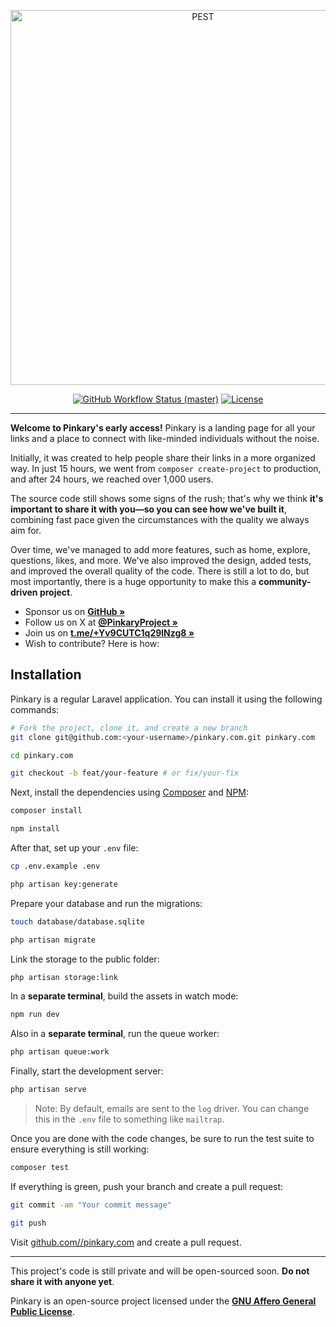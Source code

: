 <p align="center">
    <img src="https://pinkary.com/img/logo.svg" width="600" alt="PEST">
    <p align="center">
        <a href="https://github.com/pinkary-project/pinkary.com/actions"><img alt="GitHub Workflow Status (master)" src="https://img.shields.io/github/actions/workflow/status/pinkary-project/pinkary.com/tests.yml?branch=main&label=Tests"></a>
        <a href="https://packagist.org/packages/pinkary-project/pinkary.com"><img alt="License" src="https://img.shields.io/packagist/l/pinkary-project/pinkary.com"></a>
    </p>
</p>

------

**Welcome to Pinkary's early access!** Pinkary is a landing page for all your links and a place to connect with like-minded individuals without the noise.

Initially, it was created to help people share their links in a more organized way. In just 15 hours, we went from `composer create-project` to production, and after 24 hours, we reached over 1,000 users.

The source code still shows some signs of the rush; that's why we think **it's important to share it with you—so you can see how we've built it**, combining fast pace given the circumstances with the quality we always aim for.

Over time, we've managed to add more features, such as home, explore, questions, likes, and more. We've also improved the design, added tests, and improved the overall quality of the code. There is still a lot to do, but most importantly, there is a huge opportunity to make this a **community-driven project**.

- Sponsor us on **[GitHub »](https://github.com/sponsors/nunomaduro)**
- Follow us on X at **[@PinkaryProject »](https://twitter.com/PinkaryProject)**
- Join us on **[t.me/+Yv9CUTC1q29lNzg8 »](https://t.me/+Yv9CUTC1q29lNzg8)**
- Wish to contribute? Here is how:

## Installation

Pinkary is a regular Laravel application. You can install it using the following commands:

```bash
# Fork the project, clone it, and create a new branch
git clone git@github.com:<your-username>/pinkary.com.git pinkary.com

cd pinkary.com

git checkout -b feat/your-feature # or fix/your-fix
```

Next, install the dependencies using [Composer](https://getcomposer.org) and [NPM](https://www.npmjs.com):

```bash
composer install

npm install
```

After that, set up your `.env` file:

```bash
cp .env.example .env

php artisan key:generate
```

Prepare your database and run the migrations:

```bash
touch database/database.sqlite

php artisan migrate
```

Link the storage to the public folder:

```bash
php artisan storage:link
```

In a **separate terminal**, build the assets in watch mode:

```bash
npm run dev
```

Also in a **separate terminal**, run the queue worker:

```bash
php artisan queue:work
```

Finally, start the development server:

```bash
php artisan serve
```

> Note: By default, emails are sent to the `log` driver. You can change this in the `.env` file to something like `mailtrap`.

Once you are done with the code changes, be sure to run the test suite to ensure everything is still working:

```bash
composer test
```

If everything is green, push your branch and create a pull request:

```bash
git commit -am "Your commit message"

git push
```

Visit [github.com/<your-username>/pinkary.com](https://github.com/<your-username>/pinkary.com) and create a pull request.

---

This project's code is still private and will be open-sourced soon. **Do not share it with anyone yet**.

Pinkary is an open-source project licensed under the **[GNU Affero General Public License](LICENSE.md)**.
